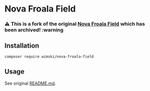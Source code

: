 # Nova Froala Field

### :warning: This is a fork of the original [Nova Froala Field](https://github.com/froala/nova-froala-field) which has been archived! :warning

## Installation

```bash
composer require wimski/nova-froala-field
```

## Usage

See original [README.md](https://github.com/froala/nova-froala-field/blob/master/README.md#usage).
